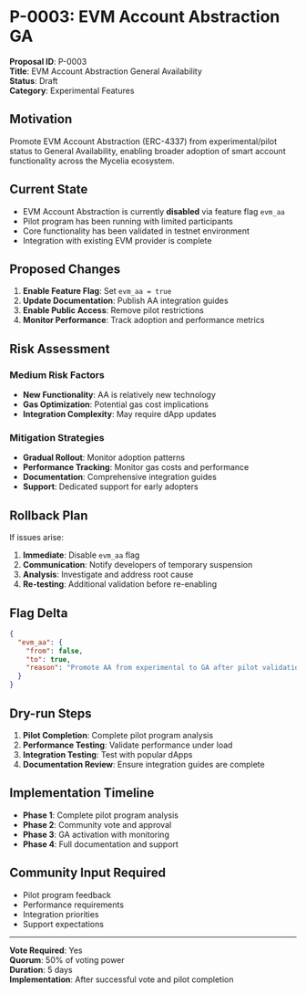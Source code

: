 # P-0003: EVM Account Abstraction GA

**Proposal ID**: P-0003  
**Title**: EVM Account Abstraction General Availability  
**Status**: Draft  
**Category**: Experimental Features  

## Motivation

Promote EVM Account Abstraction (ERC-4337) from experimental/pilot status to General Availability, enabling broader adoption of smart account functionality across the Mycelia ecosystem.

## Current State

- EVM Account Abstraction is currently **disabled** via feature flag `evm_aa`
- Pilot program has been running with limited participants
- Core functionality has been validated in testnet environment
- Integration with existing EVM provider is complete

## Proposed Changes

1. **Enable Feature Flag**: Set `evm_aa = true`
2. **Update Documentation**: Publish AA integration guides
3. **Enable Public Access**: Remove pilot restrictions
4. **Monitor Performance**: Track adoption and performance metrics

## Risk Assessment

### Medium Risk Factors
- **New Functionality**: AA is relatively new technology
- **Gas Optimization**: Potential gas cost implications
- **Integration Complexity**: May require dApp updates

### Mitigation Strategies
- **Gradual Rollout**: Monitor adoption patterns
- **Performance Tracking**: Monitor gas costs and performance
- **Documentation**: Comprehensive integration guides
- **Support**: Dedicated support for early adopters

## Rollback Plan

If issues arise:
1. **Immediate**: Disable `evm_aa` flag
2. **Communication**: Notify developers of temporary suspension
3. **Analysis**: Investigate and address root cause
4. **Re-testing**: Additional validation before re-enabling

## Flag Delta

```json
{
  "evm_aa": {
    "from": false,
    "to": true,
    "reason": "Promote AA from experimental to GA after pilot validation"
  }
}
```

## Dry-run Steps

1. **Pilot Completion**: Complete pilot program analysis
2. **Performance Testing**: Validate performance under load
3. **Integration Testing**: Test with popular dApps
4. **Documentation Review**: Ensure integration guides are complete

## Implementation Timeline

- **Phase 1**: Complete pilot program analysis
- **Phase 2**: Community vote and approval
- **Phase 3**: GA activation with monitoring
- **Phase 4**: Full documentation and support

## Community Input Required

- Pilot program feedback
- Performance requirements
- Integration priorities
- Support expectations

---

**Vote Required**: Yes  
**Quorum**: 50% of voting power  
**Duration**: 5 days  
**Implementation**: After successful vote and pilot completion
